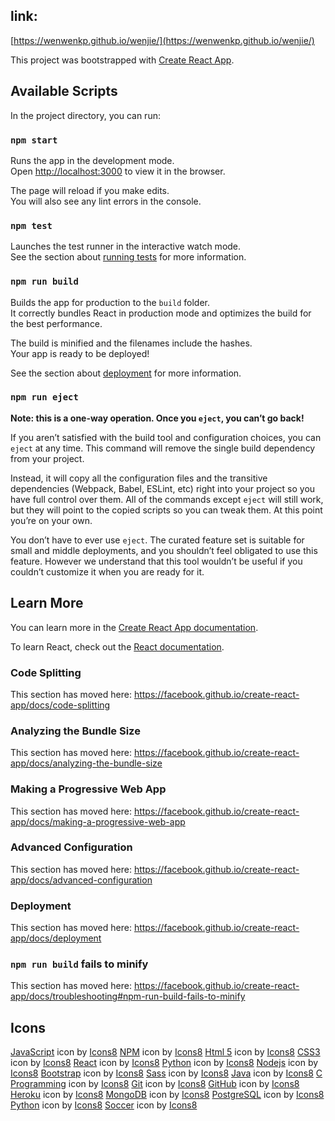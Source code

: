 ## link:
[https://wenwenkp.github.io/wenjie/](https://wenwenkp.github.io/wenjie/)

This project was bootstrapped with [Create React App](https://github.com/facebook/create-react-app).

## Available Scripts

In the project directory, you can run:

### `npm start`

Runs the app in the development mode.<br />
Open [http://localhost:3000](http://localhost:3000) to view it in the browser.

The page will reload if you make edits.<br />
You will also see any lint errors in the console.

### `npm test`

Launches the test runner in the interactive watch mode.<br />
See the section about [running tests](https://facebook.github.io/create-react-app/docs/running-tests) for more information.

### `npm run build`

Builds the app for production to the `build` folder.<br />
It correctly bundles React in production mode and optimizes the build for the best performance.

The build is minified and the filenames include the hashes.<br />
Your app is ready to be deployed!

See the section about [deployment](https://facebook.github.io/create-react-app/docs/deployment) for more information.

### `npm run eject`

**Note: this is a one-way operation. Once you `eject`, you can’t go back!**

If you aren’t satisfied with the build tool and configuration choices, you can `eject` at any time. This command will remove the single build dependency from your project.

Instead, it will copy all the configuration files and the transitive dependencies (Webpack, Babel, ESLint, etc) right into your project so you have full control over them. All of the commands except `eject` will still work, but they will point to the copied scripts so you can tweak them. At this point you’re on your own.

You don’t have to ever use `eject`. The curated feature set is suitable for small and middle deployments, and you shouldn’t feel obligated to use this feature. However we understand that this tool wouldn’t be useful if you couldn’t customize it when you are ready for it.

## Learn More

You can learn more in the [Create React App documentation](https://facebook.github.io/create-react-app/docs/getting-started).

To learn React, check out the [React documentation](https://reactjs.org/).

### Code Splitting

This section has moved here: https://facebook.github.io/create-react-app/docs/code-splitting

### Analyzing the Bundle Size

This section has moved here: https://facebook.github.io/create-react-app/docs/analyzing-the-bundle-size

### Making a Progressive Web App

This section has moved here: https://facebook.github.io/create-react-app/docs/making-a-progressive-web-app

### Advanced Configuration

This section has moved here: https://facebook.github.io/create-react-app/docs/advanced-configuration

### Deployment

This section has moved here: https://facebook.github.io/create-react-app/docs/deployment

### `npm run build` fails to minify

This section has moved here: https://facebook.github.io/create-react-app/docs/troubleshooting#npm-run-build-fails-to-minify


## Icons
<a target="_blank" href="https://icons8.com/icons/set/javascript">JavaScript</a> icon by <a target="_blank" href="https://icons8.com">Icons8</a>
<a target="_blank" href="https://icons8.com/icons/set/npm">NPM</a> icon by <a target="_blank" href="https://icons8.com">Icons8</a>
<a target="_blank" href="https://icons8.com/icons/set/html-5">Html 5</a> icon by <a target="_blank" href="https://icons8.com">Icons8</a>
<a target="_blank" href="https://icons8.com/icons/set/css3">CSS3</a> icon by <a target="_blank" href="https://icons8.com">Icons8</a>
<a target="_blank" href="https://icons8.com/icons/set/react">React</a> icon by <a target="_blank" href="https://icons8.com">Icons8</a>
<a target="_blank" href="https://icons8.com/icons/set/python">Python</a> icon by <a target="_blank" href="https://icons8.com">Icons8</a>
<a target="_blank" href="https://icons8.com/icons/set/nodejs">Nodejs</a> icon by <a target="_blank" href="https://icons8.com">Icons8</a>
<a target="_blank" href="https://icons8.com/icons/set/bootstrap">Bootstrap</a> icon by <a target="_blank" href="https://icons8.com">Icons8</a>
<a target="_blank" href="https://icons8.com/icons/set/sass">Sass</a> icon by <a target="_blank" href="https://icons8.com">Icons8</a>
<a target="_blank" href="https://icons8.com/icons/set/java-coffee-cup-logo">Java</a> icon by <a target="_blank" href="https://icons8.com">Icons8</a>
<a target="_blank" href="https://icons8.com/icons/set/c-programming">C Programming</a> icon by <a target="_blank" href="https://icons8.com">Icons8</a>
<a target="_blank" href="https://icons8.com/icons/set/git">Git</a> icon by <a target="_blank" href="https://icons8.com">Icons8</a>
<a target="_blank" href="https://icons8.com/icons/set/github">GitHub</a> icon by <a target="_blank" href="https://icons8.com">Icons8</a>
<a target="_blank" href="https://icons8.com/icons/set/heroku">Heroku</a> icon by <a target="_blank" href="https://icons8.com">Icons8</a>
<a target="_blank" href="https://icons8.com/icons/set/mongodb">MongoDB</a> icon by <a target="_blank" href="https://icons8.com">Icons8</a>
<a target="_blank" href="https://icons8.com/icons/set/postgreesql">PostgreSQL</a> icon by <a target="_blank" href="https://icons8.com">Icons8</a>
<a target="_blank" href="https://icons8.com/icons/set/python">Python</a> icon by <a target="_blank" href="https://icons8.com">Icons8</a>
<a target="_blank" href="https://icons8.com/icons/set/football">Soccer</a> icon by <a target="_blank" href="https://icons8.com">Icons8</a>
